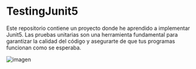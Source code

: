 # TestingJunit5
Este repositorio contiene un proyecto donde he aprendido a implementar Junit5. Las pruebas unitarias son una herramienta fundamental para garantizar la calidad del código y asegurarte de que tus programas funcionan como se esperaba.

![imagen](https://user-images.githubusercontent.com/99100069/236306368-41632548-cf7d-4683-9be5-7bc3bed2378e.png)
